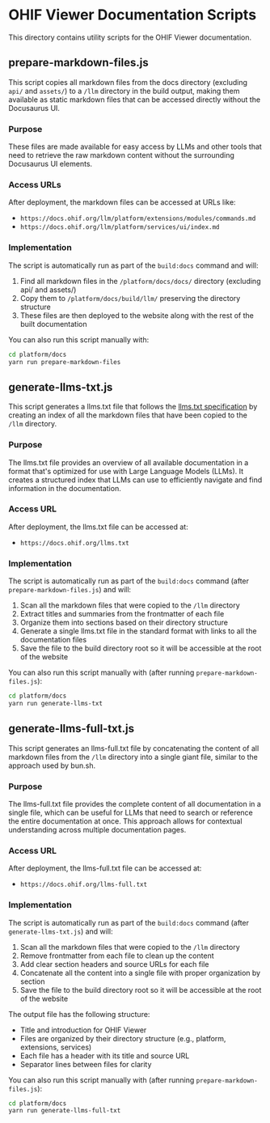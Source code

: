 # OHIF Viewer Documentation Scripts

This directory contains utility scripts for the OHIF Viewer documentation.

## prepare-markdown-files.js

This script copies all markdown files from the docs directory (excluding `api/` and `assets/`) to a `/llm` directory in the build output, making them available as static markdown files that can be accessed directly without the Docusaurus UI.

### Purpose

These files are made available for easy access by LLMs and other tools that need to retrieve the raw markdown content without the surrounding Docusaurus UI elements.

### Access URLs

After deployment, the markdown files can be accessed at URLs like:

- `https://docs.ohif.org/llm/platform/extensions/modules/commands.md`
- `https://docs.ohif.org/llm/platform/services/ui/index.md`

### Implementation

The script is automatically run as part of the `build:docs` command and will:

1. Find all markdown files in the `/platform/docs/docs/` directory (excluding api/ and assets/)
2. Copy them to `/platform/docs/build/llm/` preserving the directory structure
3. These files are then deployed to the website along with the rest of the built documentation

You can also run this script manually with:

```bash
cd platform/docs
yarn run prepare-markdown-files
```

## generate-llms-txt.js

This script generates a llms.txt file that follows the [llms.txt specification](https://llmstxt.site) by creating an index of all the markdown files that have been copied to the `/llm` directory.

### Purpose

The llms.txt file provides an overview of all available documentation in a format that's optimized for use with Large Language Models (LLMs). It creates a structured index that LLMs can use to efficiently navigate and find information in the documentation.

### Access URL

After deployment, the llms.txt file can be accessed at:

- `https://docs.ohif.org/llms.txt`

### Implementation

The script is automatically run as part of the `build:docs` command (after `prepare-markdown-files.js`) and will:

1. Scan all the markdown files that were copied to the `/llm` directory
2. Extract titles and summaries from the frontmatter of each file
3. Organize them into sections based on their directory structure
4. Generate a single llms.txt file in the standard format with links to all the documentation files
5. Save the file to the build directory root so it will be accessible at the root of the website

You can also run this script manually with (after running `prepare-markdown-files.js`):

```bash
cd platform/docs
yarn run generate-llms-txt
```

## generate-llms-full-txt.js

This script generates an llms-full.txt file by concatenating the content of all markdown files from the `/llm` directory into a single giant file, similar to the approach used by bun.sh.

### Purpose

The llms-full.txt file provides the complete content of all documentation in a single file, which can be useful for LLMs that need to search or reference the entire documentation at once. This approach allows for contextual understanding across multiple documentation pages.

### Access URL

After deployment, the llms-full.txt file can be accessed at:

- `https://docs.ohif.org/llms-full.txt`

### Implementation

The script is automatically run as part of the `build:docs` command (after `generate-llms-txt.js`) and will:

1. Scan all the markdown files that were copied to the `/llm` directory
2. Remove frontmatter from each file to clean up the content
3. Add clear section headers and source URLs for each file
4. Concatenate all the content into a single file with proper organization by section
5. Save the file to the build directory root so it will be accessible at the root of the website

The output file has the following structure:
- Title and introduction for OHIF Viewer
- Files are organized by their directory structure (e.g., platform, extensions, services)
- Each file has a header with its title and source URL
- Separator lines between files for clarity

You can also run this script manually with (after running `prepare-markdown-files.js`):

```bash
cd platform/docs
yarn run generate-llms-full-txt
```
